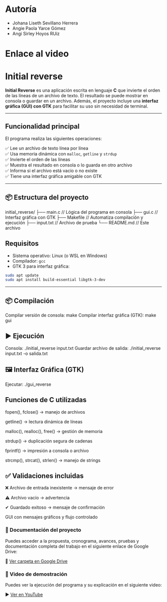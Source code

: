 # Autoría
- Johana Liseth Sevillano Herrera
- Angie Paola Yarce Gómez
- Angi Sirley Hoyos RUíz

# Enlace al video


# Initial reverse

**Initial Reverse** es una aplicación escrita en lenguaje **C** que invierte el orden de las líneas de un archivo de texto. 
El resultado se puede mostrar en consola o guardar en un archivo. 
Además, el proyecto incluye una **interfaz gráfica (GUI) con GTK** para facilitar su uso sin necesidad de terminal.

---

## Funcionalidad principal

El programa realiza las siguientes operaciones:

✅ Lee un archivo de texto línea por línea  
✅ Usa memoria dinámica con `malloc`, `getline` y `strdup`  
✅ Invierte el orden de las líneas  
✅ Muestra el resultado en consola o lo guarda en otro archivo  
✅ Informa si el archivo está vacío o no existe  
✅ Tiene una interfaz gráfica amigable con GTK

---

## 📦 Estructura del proyecto

initial_reverse/
├── main.c // Lógica del programa en consola
├── gui.c // Interfaz gráfica con GTK
├── Makefile // Automatiza compilación y ejecución
├── input.txt // Archivo de prueba
└── README.md // Este archivo

## Requisitos

- Sistema operativo: Linux (o WSL en Windows)
- Compilador: `gcc`
- GTK 3 para interfaz gráfica:

```bash
sudo apt update
sudo apt install build-essential libgtk-3-dev
```

---

## 📦 Compilación
Compilar versión de consola: make
Compilar interfaz gráfica (GTK): make gui

## ▶️ Ejecución
Consola: ./initial_reverse input.txt
Guardar archivo de salida: ./initial_reverse input.txt -o salida.txt

## 🖼️ Interfaz Gráfica (GTK)
Ejecutar: ./gui_reverse

## Funciones de C utilizadas
fopen(), fclose() → manejo de archivos

getline() → lectura dinámica de líneas

malloc(), realloc(), free() → gestión de memoria

strdup() → duplicación segura de cadenas

fprintf() → impresión a consola o archivo

strcmp(), strcat(), strlen() → manejo de strings

## ✅ Validaciones incluidas
❌ Archivo de entrada inexistente → mensaje de error

⚠️ Archivo vacío → advertencia

✔ Guardado exitoso → mensaje de confirmación

GUI con mensajes gráficos y flujo controlado

### 📄 Documentación del proyecto

Puedes acceder a la propuesta, cronograma, avances, pruebas y documentación completa del trabajo en el siguiente enlace de Google Drive:

📂 [Ver carpeta en Google Drive](https://drive.google.com/drive/folders/1MXlgtsiB3nULAIhtrBrFd5WAwmQYrtf0?usp=sharing)

### 🎥 Video de demostración

Puedes ver la ejecución del programa y su explicación en el siguiente video:

▶️ [Ver en YouTube](https://youtu.be/dS2qUvXV7Ds)





